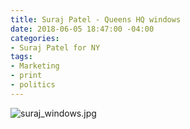 ```yaml
---
title: Suraj Patel - Queens HQ windows
date: 2018-06-05 18:47:00 -04:00
categories:
- Suraj Patel for NY
tags:
- Marketing
- print
- politics
---
```


![suraj_windows.jpg](/uploads/suraj_windows.jpg)